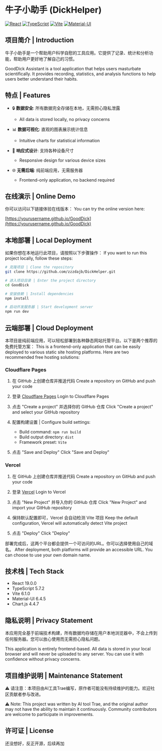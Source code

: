 # 牛子小助手 (DickHelper)

[![React](https://img.shields.io/badge/React-19.0.0-blue.svg)](https://reactjs.org/)
[![TypeScript](https://img.shields.io/badge/TypeScript-5.7.2-blue.svg)](https://www.typescriptlang.org/)
[![Vite](https://img.shields.io/badge/Vite-6.1.0-646CFF.svg)](https://vitejs.dev/)
[![Material-UI](https://img.shields.io/badge/MUI-6.4.5-0081CB.svg)](https://mui.com/)

## 项目简介 | Introduction

牛子小助手是一个帮助用户科学自慰的工具应用。它提供了记录、统计和分析功能，帮助用户更好地了解自己的习惯。

GoodDick Assistant is a tool application that helps users masturbate scientifically. It provides recording, statistics, and analysis functions to help users better understand their habits.

## 特点 | Features

- 🔒 **数据安全**: 所有数据完全存储在本地，无需担心隐私泄露
  - All data is stored locally, no privacy concerns

- 📊 **数据可视化**: 直观的图表展示统计信息
  - Intuitive charts for statistical information

- 📱 **响应式设计**: 支持各种设备尺寸
  - Responsive design for various device sizes

- 🌐 **无需后端**: 纯前端应用，无需服务器
  - Frontend-only application, no backend required

## 在线演示 | Online Demo

你可以访问以下链接体验在线版本：
You can try the online version here:

[https://yourusername.github.io/GoodDick](https://yourusername.github.io/GoodDick)

## 本地部署 | Local Deployment

如果你想在本地运行此项目，请按照以下步骤操作：
If you want to run this project locally, follow these steps:

```bash
# 克隆项目 | Clone the repository
git clone https://github.com/zzzdajb/DickHelper.git

# 进入项目目录 | Enter the project directory
cd GoodDick

# 安装依赖 | Install dependencies
npm install

# 启动开发服务器 | Start development server
npm run dev
```

## 云端部署 | Cloud Deployment

本项目是纯前端应用，可以轻松部署到各种静态网站托管平台。以下是两个推荐的免费托管方案：
This is a frontend-only application that can be easily deployed to various static site hosting platforms. Here are two recommended free hosting solutions:

### Cloudflare Pages

1. 在 GitHub 上创建仓库并推送代码
   Create a repository on GitHub and push your code

2. 登录 [Cloudflare Pages](https://pages.cloudflare.com)
   Login to Cloudflare Pages

3. 点击 "Create a project" 并选择你的 GitHub 仓库
   Click "Create a project" and select your GitHub repository

4. 配置构建设置 | Configure build settings:
   - Build command: `npm run build`
   - Build output directory: `dist`
   - Framework preset: `Vite`

5. 点击 "Save and Deploy"
   Click "Save and Deploy"

### Vercel

1. 在 GitHub 上创建仓库并推送代码
   Create a repository on GitHub and push your code

2. 登录 [Vercel](https://vercel.com)
   Login to Vercel

3. 点击 "New Project" 并导入你的 GitHub 仓库
   Click "New Project" and import your GitHub repository

4. 保持默认配置即可，Vercel 会自动检测 Vite 项目
   Keep the default configuration, Vercel will automatically detect Vite project

5. 点击 "Deploy"
   Click "Deploy"

部署完成后，这两个平台都会提供一个可访问的URL。你可以选择使用自己的域名。
After deployment, both platforms will provide an accessible URL. You can choose to use your own domain name.

## 技术栈 | Tech Stack

- React 19.0.0
- TypeScript 5.7.2
- Vite 6.1.0
- Material-UI 6.4.5
- Chart.js 4.4.7

## 隐私说明 | Privacy Statement

本应用完全基于前端技术构建，所有数据均存储在用户本地浏览器中，不会上传到任何服务器。您可以放心使用而无需担心隐私问题。

This application is entirely frontend-based. All data is stored in your local browser and will never be uploaded to any server. You can use it with confidence without privacy concerns.

## 项目维护说明 | Maintenance Statement

⚠️ 请注意：本项目由AI工具Trae编写，原作者可能没有持续维护的能力。欢迎社区贡献者参与改进。

⚠️ Note: This project was written by AI tool Trae, and the original author may not have the ability to maintain it continuously. Community contributors are welcome to participate in improvements.

## 许可证 | License

还没想好，反正开源，后续再加

